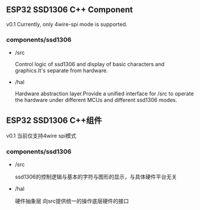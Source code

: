 ## ESP32 SSD1306 C++ Component

v0.1 Currently, only 4wire-spi mode is supported.

### components/ssd1306

- /src

	Control logic of ssd1306 and display of basic characters and graphics.It's separate from hardware.

- /hal

	Hardware abstraction layer.Provide a unified interface for /src to operate the hardware under different MCUs and different ssd1306 modes.

## ESP32 SSD1306 C++组件

v0.1 当前仅支持4wire spi模式

### components/ssd1306

- /src

	ssd1306的控制逻辑与基本的字符与图形的显示，与具体硬件平台无关

- /hal

	硬件抽象层 向src提供统一的操作底层硬件的接口
